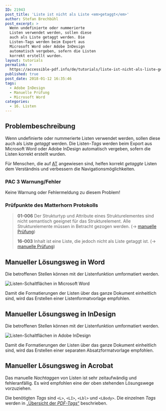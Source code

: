 ```yaml
---
ID: 21943
post_title: 'Liste ist nicht als Liste <em>getaggt</em>'
author: Stefan Brechbühl
post_excerpt: >
  Wenn undefinierte oder nummerierte
  Listen verwendet werden, sollen diese
  auch als Liste getaggt werden. Die
  Listen-Tags werden beim Export aus
  Microsoft Word oder Adobe InDesign
  automatisch vergeben, sofern die Listen
  korrekt erstellt wurden.
layout: tutorials
permalink: >
  https://accessible-pdf.info/de/tutorials/liste-ist-nicht-als-liste-getaggt/
published: true
post_date: 2018-01-12 16:35:46
tags:
  - Adobe InDesign
  - Manuelle Prüfung
  - Microsoft Word
categories:
  - 16. Listen
---
```

## Problembeschreibung

Wenn undefinierte oder nummerierte Listen verwendet werden, sollen diese auch als Liste *getaggt* werden. Die Listen-*Tags* werden beim Export aus Microsoft Word oder Adobe InDesign automatisch vergeben, sofern die Listen korrekt erstellt wurden.

Für Menschen, die auf [AT][1] angewiesen sind, helfen korrekt *getaggte* Listen dem Verständnis und verbessern die Navigationsmöglichkeiten.

### PAC 3 Warnung/Fehler

Keine Warnung oder Fehlermeldung zu diesem Problem!

### Prüfpunkte des Matterhorn Protokolls

> **01-006** Der Strukturtyp und Attribute eines Strukturelementes sind nicht semantisch geeignet für das Strukturelement. Alle Strukturelemente müssen in Betracht gezogen werden. (→ [manuelle Prüfung][2])
> 
> **16-003** Inhalt ist eine Liste, die jedoch nicht als Liste getaggt ist. (→ [manuelle Prüfung][2])

## Manueller Lösungsweg in Word

Die betroffenen Stellen können mit der Listenfunktion umformatiert werden.

![Listen-Schaltflächen in Microsoft Word][3]

Damit die Formatierungen der Listen über das ganze Dokument einheitlich sind, wird das Erstellen einer Listenformatvorlage empfohlen.

## Manueller Lösungsweg in InDesign

Die betroffenen Stellen können mit der Listenfunktion umformatiert werden.

![Listen-Schaltflächen in Adobe InDesign][4]

Damit die Formatierungen der Listen über das ganze Dokument einheitlich sind, wird das Erstellen einer separaten Absatzformatvorlage empfohlen.

## Manueller Lösungsweg in Acrobat

Das manuelle *Nachtaggen* von Listen ist sehr zeitaufwändig und fehleranfällig. Es wird empfohlen eine der oben stehenden Lösungswege vorzuziehen.

Die benötigten *Tags* sind `<L>`, `<LI>`, `<Lbl>` und `<LBody>`. Die einzelnen *Tags* werden in [„Übersicht der *PDF-Tags*“][5] beschrieben.

 [1]: https://accessible-pdf.info/de/glossar/#assistive-technologie
 [2]: https://accessible-pdf.info/de/glossar/#manuelle-pruefung
 [3]: https://accessible-pdf.info/wp/wp-content/uploads/word_list_icons.png
 [4]: https://accessible-pdf.info/wp/wp-content/uploads/indesign_list_icons.png
 [5]: https://accessible-pdf.info/de/basics/uebersicht-der-pdf-tags/